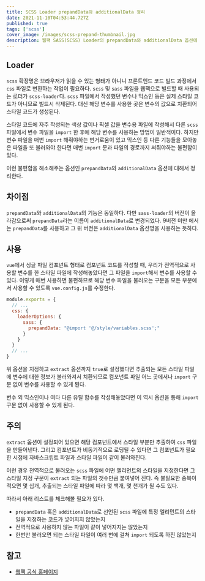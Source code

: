 ```yaml
---
title: SCSS Loader prepandData와 additionalData 정리
date: 2021-11-10T04:53:44.727Z
published: true
tags: ['scss']
cover_image: /images/scss-prepand-thumbnail.jpg
description: 웹팩 SASS(SCSS) Loader의 prepandData와 additionalData 옵션에 대해서 정리
---
```


## Loader

`scss` 확장명은 브라우저가 읽을 수 있는 형태가 아니니 프론트엔드 코드 빌드 과정에서 `css` 파일로 변환하는 작업이 필요하다. `scss` 및 `sass` 파일을 웹팩으로 빌드할 때 사용되는 로더가 `scss-loader`다. `scss` 파일에서 작성했던 변수나 믹스인 등은 실제 스타일 코드가 아니므로 빌드시 삭제된다. 대신 해당 변수를 사용한 곳은 변수의 값으로 치환되어 스타일 코드가 생성된다.

스타일 코드에 자주 작성되는 색상 값이나 픽셀 값을 변수용 파일에 작성해서 다른 `scss` 파일에서 변수 파일을 `import` 한 후에 해당 변수를 사용하는 방법이 일반적이다. 하지만 변수 파일을 매번 `import` 해줘야하는 번거로움이 있고 믹스인 등 다른 기능들을 모아놓은 파일을 또 불러와야 한다면 매번 `import` 문과 파일의 경로까지 써줘야하는 불편함이 있다.

이런 불편함을 해소해주는 옵션인 `prepandData`와 `additionalData` 옵션에 대해서 정리한다.

## 차이점

`prepandData`와 `additionalData`의 기능은 동일하다. 다만 `sass-loader`의 버전이 올라감으로써 `prepandData`라는 이름이 `additionalData`로 변경되었다. 9버전 미만 에서는 `prepandData`를 사용하고 그 위 버전은 `additionalData` 옵션명을 사용하는 듯하다.

## 사용

`vue`에서 싱글 파일 컴포넌트 형태로 컴포넌트 코드를 작성할 때, 우리가 전역적으로 사용할 변수를 한 스타일 파일에 작성해놓았다면 그 파일을 `import`해서 변수를 사용할 수 있다. 이렇게 매번 사용하면 불편하므로 해당 변수 파일을 불러오는 구문을 모든 부분에서 사용할 수 있도록 `vue.config.js`를 수정한다.

```js
module.exports = {
  // ...
  css: {
    loaderOptions: {
      sass: {
        prepandData: "@import '@/style/variables.scss';"
      }
    }
  }
  // ...
}
```

위 옵션을 지정하고 `extract` 옵션까지 `true`로 설정했다면 추출되는 모든 스타일 파일에 변수에 대한 정보가 불러와져서 치환되므로 컴포넌트 파일 어느 곳에서나 `import` 구문 없이 변수를 사용할 수 있게 된다.

변수 외 믹스인이나 여타 다른 유틸 함수를 작성해놓았다면 이 역시 옵션을 통해 `import` 구문 없이 사용할 수 있게 된다.

## 주의

`extract` 옵션이 설정되어 있으면 해당 컴포넌트에서 스타일 부분만 추출하여 `css` 파일을 만들어낸다. 그리고 컴포넌트가 비동기적으로 로딩될 수 있다면 그 컴포넌트가 필요한 시점에 자바스크립트 파일과 스타일 파일이 같이 불러와진다.

이런 경우 전역적으로 불러오는 `scss` 파일에 어떤 엘리먼트의 스타일을 지정한다면 그 스타일 지정 구문이 `extract` 되는 파일의 갯수만큼 붙여넣어 진다. 즉 불필요한 중복이 적으면 몇 십개, 추출되는 스타일 파일에 따라 몇 백개, 몇 천개가 될 수도 있다.

따라서 아래 리스트를 체크해볼 필요가 있다.

- `prepandData` 혹은 `additionalData`로 선언된 `scss` 파일에 특정 엘리먼트의 스타일을 지정하는 코드가 넣어지지 않았는지
- 전역적으로 사용하지 않는 파일이 같이 넣어지지는 않았는지
- 한번만 불러오면 되는 스타일 파일이 여러 번에 걸쳐 `import` 되도록 하진 않았는지

## 참고

- [웹팩 공식 홈페이지](https://webpack.js.org/loaders/sass-loader/#additionaldata)

